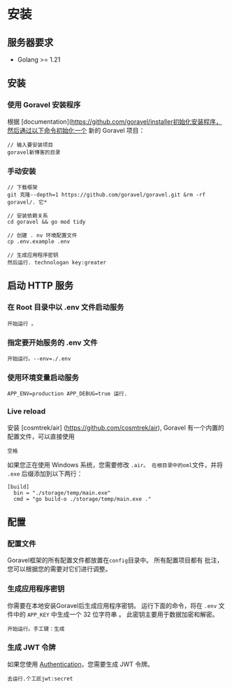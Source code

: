 # 安装

## 服务器要求

- Golang >= 1.21

## 安装

### 使用 Goravel 安装程序

根据 [documentation](https://github.com/goravel/installer初始化安装程序，然后通过以下命令初始化一个
新的 Goravel 项目：

```shell
// 输入要安装项目
goravel新博客的目录
```

### 手动安装

```shell
// 下载框架
git 克隆--depth=1 https://github.com/goravel/goravel.git &rm -rf goravel/. 它*

// 安装依赖关系
cd goravel && go mod tidy

// 创建 . nv 环境配置文件
cp .env.example .env

// 生成应用程序密钥
然后运行. technologan key:greater
```

## 启动 HTTP 服务

### 在 Root 目录中以 .env 文件启动服务

```shell
开始运行 。
```

### 指定要开始服务的 .env 文件

```shell
开始运行。--env=./.env
```

### 使用环境变量启动服务

```shell
APP_ENV=production APP_DEBUG=true 运行.
```

### Live reload

安装 [cosmtrek/air] (https://github.com/cosmtrek/air), Goravel 有一个内置的配置文件，可以直接使用

```
空格
```

如果您正在使用 Windows 系统，您需要修改 `.air。 在根目录中的oml`文件，并将 `.exe`
后缀添加到以下两行：

```shell
[build]
  bin = "./storage/temp/main.exe"
  cmd = "go build-o ./storage/temp/main.exe ."
```

## 配置

### 配置文件

Goravel框架的所有配置文件都放置在`config`目录中。 所有配置项目都有
批注，您可以根据您的需要对它们进行调整。

### 生成应用程序密钥

你需要在本地安装Goravel后生成应用程序密钥。 运行下面的命令，将在 `.env` 文件中的 `APP_KEY` 中生成一个 32 位字符串
。 此密钥主要用于数据加密和解密。

```shell
开始运行。手工键：生成
```

### 生成 JWT 令牌

如果您使用 [Authentication](../security/authentication)，您需要生成 JWT 令牌。

```shell
去运行.个工匠jwt:secret
```
